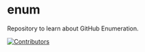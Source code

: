 # enum
Repository to learn about GitHub Enumeration.

















































































































































































































































































[![Contributors](https://img.shields.io/badge/Contributors-3-brightgreen)](https://github.com/EurydiceCorp/enum/graphs/contributors)
